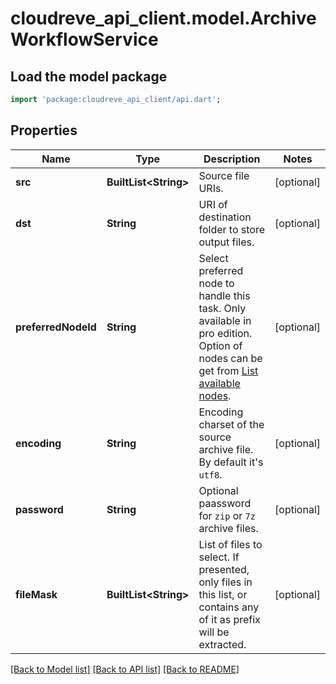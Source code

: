 # cloudreve_api_client.model.ArchiveWorkflowService

## Load the model package
```dart
import 'package:cloudreve_api_client/api.dart';
```

## Properties
Name | Type | Description | Notes
------------ | ------------- | ------------- | -------------
**src** | **BuiltList&lt;String&gt;** | Source file URIs. | [optional] 
**dst** | **String** | URI of destination folder to store output files. | [optional] 
**preferredNodeId** | **String** | Select preferred node to handle this task. Only available in pro edition. Option of nodes can be get from [List available nodes](./list-available-nodes-308315715e0). | [optional] 
**encoding** | **String** | Encoding charset of the source archive file. By default it's `utf8`. | [optional] 
**password** | **String** | Optional paassword for `zip` or `7z` archive files. | [optional] 
**fileMask** | **BuiltList&lt;String&gt;** | List of files to select. If presented, only files in this list, or contains any of it as prefix will be extracted. | [optional] 

[[Back to Model list]](../README.md#documentation-for-models) [[Back to API list]](../README.md#documentation-for-api-endpoints) [[Back to README]](../README.md)


